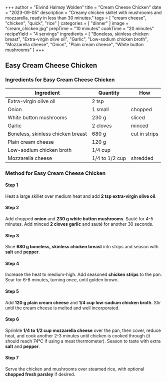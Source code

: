 +++
author = "Eivind Halmøy Wolden"
title = "Cream Cheese Chicken"
date = "2023-09-05"
description = "Creamy chicken skillet with mushrooms and mozzarella, ready in less than 30 minutes."
tags = [
    "cream cheese",
    "chicken",
    "quick",
    "rice"
]
categories = [
    "dinner"
]
image = "cream_chicken.jpg"
prepTime = "10 minutes"
cookTime = "20 minutes"
recipeYield = "4 servings"
ingredients = [
    "Boneless, skinless chicken breast",
    "Extra-virgin olive oil",
    "Garlic",
    "Low-sodium chicken broth",
    "Mozzarella cheese",
    "Onion",
    "Plain cream cheese",
    "White button mushrooms"
]
+++

## Easy Cream Cheese Chicken
### Ingredients for Easy Cream Cheese Chicken
Ingredient | Quantity | How
---|---|---
Extra-virgin olive oil | 2 tsp  | 
Onion                   | 1 small| chopped
White button mushrooms  | 230 g  | sliced
Garlic                  | 2 cloves | minced
Boneless, skinless chicken breast | 680 g | cut in strips
Plain cream cheese      | 120 g  | 
Low-sodium chicken broth| 1/4 cup | 
Mozzarella cheese       | 1/4 to 1/2 cup | shredded

### Method for Easy Cream Cheese Chicken
#### Step 1
Heat a large skillet over medium heat and add **2 tsp extra-virgin olive oil**.

#### Step 2
Add chopped **onion** and **230 g white button mushrooms**. Sauté for 4-5 minutes. Add minced **2 cloves garlic** and sauté for another 30 seconds.

#### Step 3
Slice **680 g boneless, skinless chicken breast** into strips and season with **salt** and **pepper**.

#### Step 4
Increase the heat to medium-high. Add seasoned **chicken strips** to the pan. Sear for 6-8 minutes, turning once, until golden brown.

#### Step 5
Add **120 g plain cream cheese** and **1/4 cup low-sodium chicken broth**. Stir until the cream cheese is melted and well incorporated.

#### Step 6
Sprinkle **1/4 to 1/2 cup mozzarella cheese** over the pan, then cover, reduce heat, and cook another 2-3 minutes until chicken is cooked through (it should reach 74°C if using a meat thermometer). Season to taste with extra **salt** and **pepper**.

#### Step 7
Serve the chicken and mushrooms over steamed rice, with optional **chopped fresh parsley** if desired.
